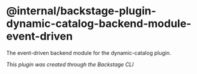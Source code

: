 # @internal/backstage-plugin-dynamic-catalog-backend-module-event-driven

The event-driven backend module for the dynamic-catalog plugin.

_This plugin was created through the Backstage CLI_
